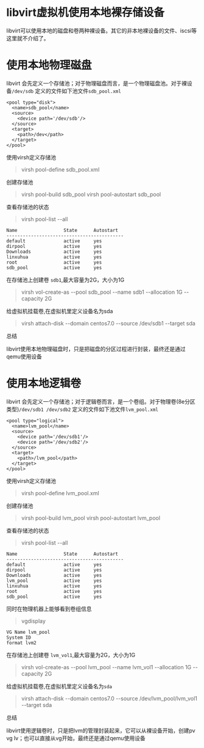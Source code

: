 # libvirt虚拟机使用本地裸存储设备

libvirt可以使用本地的磁盘和卷两种裸设备。其它的非本地裸设备的文件、iscsi等这里就不介绍了。


# 使用本地物理磁盘
libvirt 会先定义一个存储池；对于物理磁盘而言，是一个物理磁盘池。对于裸设备`/dev/sdb` 定义的文件如下池文件`sdb_pool.xml`

```
<pool type="disk">
  <name>sdb_pool</name>
  <source>
    <device path='/dev/sdb'/>   
  </source>
  <target>
    <path>/dev</path>
  </target>
</pool>
```

使用virsh定义存储池
> virsh pool-define sdb_pool.xml

创建存储池

> virsh pool-build sdb_pool
> virsh pool-autostart sdb_pool

查看存储池的状态
> virsh pool-list --all

```
Name                 State      Autostart
-------------------------------------------
default              active     yes       
dirpool              active     yes       
Downloads            active     yes       
linxuhua             active     yes              
root                 active     yes       
sdb_pool             active     yes
```

在存储池上创建卷  `sdb1`,最大容量为2G，大小为1G

> virsh vol-create-as --pool sdb_pool --name sdb1 --allocation 1G --capacity 2G

给虚拟机挂载卷,在虚拟机里定义设备名为sda

> virsh attach-disk --domain centos7.0 --source /dev/sdb1 --target sda

总结

libvirt使用本地物理磁盘时，只是把磁盘的分区过程进行封装，最终还是通过qemu使用设备

# 使用本地逻辑卷
libvirt 会先定义一个存储池；对于逻辑卷而言，是一个卷组。对于物理卷(8e分区类型)`/dev/sdb1 /dev/sdb2` 定义的文件如下池文件`lvm_pool.xml`

```
<pool type="logical">
  <name>lvm_pool</name>
  <source>
    <device path='/dev/sdb1'/>  
    <device path='/dev/sdb2'/>  
  </source>
  <target>
    <path>/lvm_pool</path>
  </target>
</pool>
```

使用virsh定义存储池
> virsh pool-define lvm_pool.xml

创建存储池

> virsh pool-build lvm_pool
> virsh pool-autostart lvm_pool

查看存储池的状态
> virsh pool-list --all

```
Name                 State      Autostart
-------------------------------------------
default              active     yes       
dirpool              active     yes       
Downloads            active     yes
lvm_pool             active     yes
linxuhua             active     yes              
root                 active     yes       
sdb_pool             active     yes
```
同时在物理机器上能够看到卷组信息
> vgdisplay
```
VG Name lvm_pool
System ID
format lvm2
```

在存储池上创建卷  `lvm_vol1`,最大容量为2G，大小为1G

> virsh vol-create-as --pool lvm_pool --name lvm_vol1 --allocation 1G --capacity 2G

给虚拟机挂载卷,在虚拟机里定义设备名为`sda`

> virsh attach-disk --domain centos7.0 --source /dev/lvm_pool/lvm_vol1 --target sda

总结

libvirt使用逻辑卷时，只是把lvm的管理封装起来，它可以从裸设备开始，创建pv vg lv；也可以直接从vg开始，最终还是通过qemu使用设备
